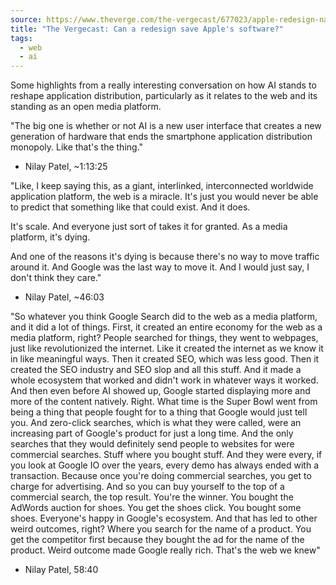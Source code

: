 ```yaml
---
source: https://www.theverge.com/the-vergecast/677023/apple-redesign-names-wwdc-2025-vergecast
title: "The Vergecast: Can a redesign save Apple's software?"
tags:
  - web
  - ai
---
```

Some highlights from a really interesting conversation on how AI stands to reshape application distribution, particularly as it relates to the web and its standing as an open media platform.


"The big one is whether or not AI is a new user interface that creates a new generation of hardware that ends the smartphone application distribution monopoly. Like that's the thing."
- Nilay Patel, ~1:13:25



"Like, I keep saying this, as a giant, interlinked, interconnected worldwide application platform, the web is a miracle. It's just you would never be able to predict that something like that could exist. And it does.

It's scale. And everyone just sort of takes it for granted. As a media platform, it's dying.

And one of the reasons it's dying is because there's no way to move traffic around it. And Google was the last way to move it. And I would just say, I don't think they care." 
- Nilay Patel, ~46:03



"So whatever you think Google Search did to the web as a media platform, and it did a lot of things. First, it created an entire economy for the web as a media platform, right? People searched for things, they went to webpages, just like revolutionized the internet. Like it created the internet as we know it in like meaningful ways. Then it created SEO, which was less good. Then it created the SEO industry and SEO slop and all this stuff. And it made a whole ecosystem that worked and didn't work in whatever ways it worked. And then even before AI showed up, Google started displaying more and more of the content natively. Right. What time is the Super Bowl went from being a thing that people fought for to a thing that Google would just tell you. And zero-click searches, which is what they were called, were an increasing part of Google's product for just a long time. And the only searches that they would definitely send people to websites for were commercial searches. Stuff where you bought stuff. And they were every, if you look at Google IO over the years, every demo has always ended with a transaction. Because once you're doing commercial searches, you get to charge for advertising. And so you can buy yourself to the top of a commercial search, the top result. You're the winner. You bought the AdWords auction for shoes. You get the shoes click. You bought some shoes. Everyone's happy in Google's ecosystem. And that has led to other weird outcomes, right? Where you search for the name of a product. You get the competitor first because they bought the ad for the name of the product. Weird outcome made Google really rich. That's the web we knew"
- Nilay Patel, 58:40